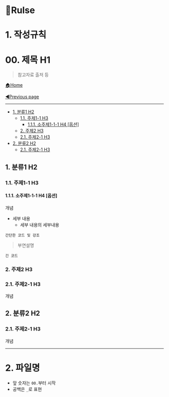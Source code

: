 # 📌Rulse

# 1. 작성규칙

# 00. 제목 H1

> 참고자료 출저 등

[🏠Home](https://github.com/batboy118/Study_Note)

[◀Previous page ](./)

---

<!-- TOC -->

- [1. 분류1 H2](#1-분류1-h2)
	- [1.1. 주제1-1 H3](#11-주제1-1-h3)
		- [1.1.1. 소주제1-1-1 H4 [옵션]](#111-소주제1-1-1-h4-옵션)
	- [2. 주제2 H3](#2-주제2-h3)
	- [2.1. 주제2-1 H3](#21-주제2-1-h3)
- [2. 분류2 H2](#2-분류2-h2)
	- [2.1. 주제2-1 H3](#21-주제2-1-h3)

<!-- /TOC -->

## 1. 분류1 H2
### 1.1. 주제1-1 H3
#### 1.1.1. 소주제1-1-1 H4 [옵션]

개념

- 세부 내용
  - 세부 내용의 세부내용

`간단한 코드 및 강조`

> 부연설명
```
긴 코드
```

### 2. 주제2 H3
### 2.1. 주제2-1 H3
개념

## 2. 분류2 H2

### 2.1. 주제2-1 H3

개념



---

# 2. 파일명

- 앞 숫자는 `00.`부터 시작
- 공백은 `_`로 표현
